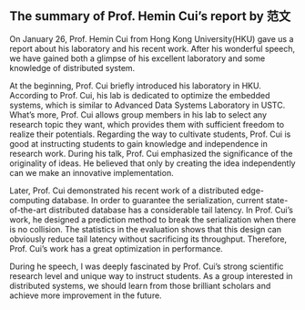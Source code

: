The summary of Prof. Hemin Cui’s report
by 范文
---

On January 26, Prof. Hemin Cui from Hong Kong University(HKU) gave us a report about his laboratory and his recent work. After his wonderful speech, we have gained both a glimpse of his excellent laboratory and some knowledge of distributed system.

At the beginning, Prof. Cui briefly introduced his laboratory in HKU. According to Prof. Cui, his lab is dedicated to optimize the embedded systems, which is similar to Advanced Data Systems Laboratory in USTC. What’s more, Prof. Cui allows group members in his lab to select any research topic they want, which provides them with sufficient freedom to realize their potentials. Regarding the way to cultivate students, Prof. Cui is good at instructing students to gain knowledge and independence in research work. During his talk, Prof. Cui emphasized the significance of the originality of ideas. He believed that only by creating the idea independently can we make an innovative implementation. 

Later, Prof. Cui demonstrated his recent work of a distributed edge-computing database. In order to guarantee the serialization, current state-of-the-art distributed database has a considerable tail latency. In Prof. Cui’s work, he designed a prediction method to break the serialization when there is no collision. The statistics in the evaluation shows that this design can obviously reduce tail latency without sacrificing its throughput. Therefore, Prof. Cui’s work has a great optimization in performance.

During he speech, I was deeply fascinated by Prof. Cui’s strong scientific research level and unique way to instruct students. As a group interested in distributed systems, we should learn from those brilliant scholars and achieve more improvement in the future. 

